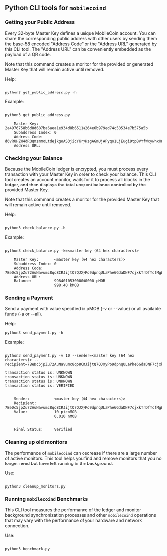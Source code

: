 ## Python CLI tools for `mobilecoind`

### Getting your Public Address

Every 32-byte Master Key defines a unique MobileCoin account. You can share the corresponding public address with other users by sending them the base-58 encoded "Address Code" or the "Address URL" generated by this CLI tool. The "Address URL" can be conveniently embedded as the payload of a QR code.

Note that this command creates a monitor for the provided or generated Master Key that will remain active until removed.

Help:
```

python3 get_public_address.py -h

```

Example:
```

python3 get_public_address.py

    Master Key:       2a4976758b6d8d687ba6aea1e934d8b6511a264e6b979ed74c58534e7b575a5b
    Subaddress Index: 0
    Address Code:     d6vRUHZW4dRQqmzmmoLtdejkgoAS3jicYKryHzgAGmUjAPyqo1LjEugi9tpBVYfWxywhxXncYvkVBboERH87voJAZQeiTnkuPretVnnrSb
    Address URL:

```

### Checking your Balance

Because the MobileCoin ledger is encrypted, you must process every transaction with your Master Key in order to check your balance. This CLI tool creates an account monitor, waits for it to process all blocks in the ledger, and then displays the total unspent balance controlled by the provided Master Key.

Note that this command creates a monitor for the provided Master Key that will remain active until removed.

Help:
```

python3 check_balance.py -h

```

Example:
```

python3 check_balance.py -k=<master key (64 hex characters)>

    Master Key:       <master key (64 hex characters)>
    Subaddress Index: 0
    Address Code:     7BeDc5jpZu72AuNavumc8qo8CRJijtQ7QJXyPo9dpnqULaPhe6GdaDNF7cjxkTrDfTcfMgWVgDzKzbvTTwp32KQ78qpx7bUnPYxAgy92caJ
    Address URL:
    Balance:          998401053000000000 pMOB
                      998.40 kMOB

```

### Sending a Payment

Send a payment with value specified in pMOB (-v or --value) or all available funds (-a or --all).

Help:
```
python3 send_payment.py -h

```

Example:
```

python3 send_payment.py -v 10 --sender=<master key (64 hex characters)> --recipient=7BeDc5jpZu72AuNavumc8qo8CRJijtQ7QJXyPo9dpnqULaPhe6GdaDNF7cjxkTrDfTcfMgWVgDzKzbvTTwp32KQ78qpx7bUnPYxAgy92caJ

transaction status is: UNKNOWN
transaction status is: UNKNOWN
transaction status is: UNKNOWN
transaction status is: VERIFIED


    Sender:           <master key (64 hex characters)>
    Recipient:        7BeDc5jpZu72AuNavumc8qo8CRJijtQ7QJXyPo9dpnqULaPhe6GdaDNF7cjxkTrDfTcfMgWVgDzKzbvTTwp32KQ78qpx7bUnPYxAgy92caJ
    Value:            10 picoMOB
                      0.010 nMOB


    Final Status:     Verified

```


### Cleaning up old monitors

The performance of `mobilecoind` can decrease if there are a large number of active monitors. This tool helps you find and remove monitors that you no longer need but have left running in the background.

Use:
```

python3 cleanup_monitors.py

```

### Running `mobilecoind` Benchmarks

This CLI tool measures the performance of the ledger and monitor background synchronization processes and other `mobilecoind` operations that may vary with the performance of your hardware and network connection.

Use:
```

python3 benchmark.py

```